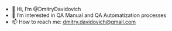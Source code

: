 - 👋 Hi, I’m @DmitryDavidovich
- 👀 I’m interested in QA Manual and QA Automatization processes
- 📫 How to reach me: dmitry.davidovich@gmail.com

<!---
DmitryDavidovich/DmitryDavidovich is a ✨ special ✨ repository because its `README.md` (this file) appears on your GitHub profile.
You can click the Preview link to take a look at your changes.
--->
